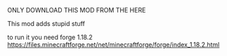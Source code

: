 ONLY DOWNLOAD THIS MOD FROM THE HERE

This mod adds stupid stuff

to run it you need forge 1.18.2
https://files.minecraftforge.net/net/minecraftforge/forge/index_1.18.2.html
